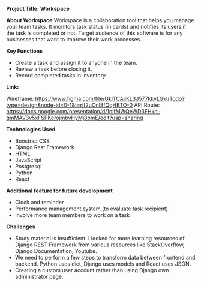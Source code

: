 **Project Title: Workspace**

**About Workspace**
Workspace is a collaboration tool that helps you manage your team tasks. It monitors task status (in cards) and notifies its users if the task is completed or not. Target audience of this software is for any businesses that want to improve their work processes. 

**Key Functions**
- Create a task and assign it to anyone in the team.
- Review a task before closing it.
- Record completed tasks in inventory.


**Link:**

Wireframe: https://www.figma.com/file/GkITCAijKL3J577kkvLGkl/Todo?type=design&node-id=0-1&t=rjf2uOnl8fQqHBTO-0
API Route: https://docs.google.com/presentation/d/1pjfMWQeWD3FHkn-qmMAV3v5xFSPKerojmbvHyMj8bmE/edit?usp=sharing

**Technologies Used**
- Boostrap CSS
- Django Rest Framework
- HTML
- JavaScript
- Postgresql
- Python
- React

**Additional feature for future development**
- Clock and reminder
- Performance management system (to evaluate task recipient)
- Involve more team members to work on a task

**Challenges**
- Study material is insufficient. I looked for more learning resources of Django REST Framework from various resources like StackOverflow, Django Documentation, Youtube.
- We need to perform a few steps to transform data between frontend and backend. Python uses dict, Django uses models and React uses JSON.
- Creating a custom user account rather than using Django own administrator page.
